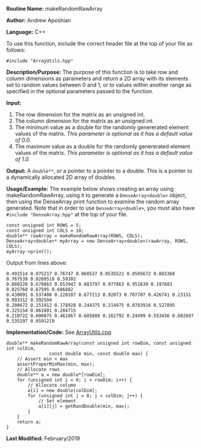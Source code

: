 **Routine Name:** makeRandomRawArray

**Author:** Andrew Aposhian

**Language:** C++

To use this function, include the correct header file at the top of your file as follows:
```
#include "ArrayUtils.hpp"
```

**Description/Purpose:** The purpose of this function is to take row and column dimensions as parameters and return a 2D array with its elements set to random values between 0 and 1, or to values within another range as specified in the optional parameters passed to the function.

**Input:**
1. The row dimension for the matrix as an unsigned int.
2. The column dimension for the matrix as an unsigned int.
3. The minimum value as a double for the randomly genererated element values of the matrix. *This parameter is optional as it has a default value of 0.0.*
4. The maximum value as a double for the randomly genererated element values of the matrix. *This parameter is optional as it has a default value of 1.0.*

**Output:** A `double**`, or a pointer to a pointer to a double. This is a pointer to a dynamically allocated 2D array of doubles.

**Usage/Example:** The example below shows creating an array using makeRandomRawArray, using it to generate a `DenseArray<double>` object, then using the DenseArray print function to examine the random array generated. Note that in order to use `DenseArray<double>`, you must also have `#include "DenseArray.hpp"` at the top of your file.
```
const unsigned int ROWS = 5;
const unsigned int COLS = 10;
double** rawArray = makeRandomRawArray(ROWS, COLS);
DenseArray<double>* myArray = new DenseArray<double>(rawArray, ROWS, COLS);
myArray->print();
```

Output from lines above:
```
0.491514 0.875217 0.76747 0.860537 0.0535521 0.0505672 0.883368 0.767539 0.0289518 0.59302 
0.880328 0.678863 0.653947 0.883797 0.977863 0.951639 0.197883 0.825768 0.67595 0.686882 
0.430091 0.537408 0.220187 0.677213 0.92073 0.707707 0.426741 0.23151 0.993312 0.592504 
0.208672 0.151912 0.178928 0.244375 0.214975 0.0783916 0.527895 0.325154 0.861801 0.284715 
0.210722 0.600075 0.461867 0.605888 0.161792 0.24499 0.553436 0.602697 0.535197 0.0591219 
```

**Implementation/Code:**
See [ArrayUtils.cpp](../src/lib/ArrayUtils.cpp)
```
double** makeRandomRawArray(const unsigned int rowDim, const unsigned int colDim,
                const double min, const double max) {
    // Assert min < max
    assertProperMinMax(min, max);
    // Allocate rows
    double** a = new double*[rowDim];
    for (unsigned int i = 0; i < rowDim; i++) {
        // Allocate column
        a[i] = new double[colDim];
        for (unsigned int j = 0; j < colDim; j++) {
            // Set element
            a[i][j] = getRandDouble(min, max);
        }
    }
    return a;
}
```

**Last Modified:** February/2019
